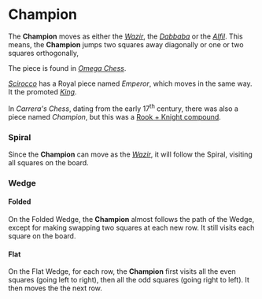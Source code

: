 # Champion

The **Champion** moves as either the [*Wazir*](wazir.html), the 
[*Dabbaba*](dabbaba.html) or the [*Alfil*](alfil.html). This means,
the **Champion** jumps two squares away diagonally or one or
two squares orthogonally,

The piece is found in [*Omega Chess*](#wiki).

[*Scirocco*](#chess-v:rules/scirocco) has a Royal piece named
*Emperor*, which moves in the same way. It the promoted 
[*King*](king.html).

In *Carrera's Chess*, dating from the early
17<sup>th</sup> century, there was also a piece named *Champion*,
but this was a [Rook + Knight compound](chancellor.html).

### Spiral

Since the **Champion** can move as the [*Wazir*](wazir.html), it
will follow the Spiral, visiting all squares on the board.

### Wedge

#### Folded

On the Folded Wedge, the **Champion** almost follows the path of the Wedge,
except for making swapping two squares at each new row. It still visits
each square on the board.

#### Flat

On the Flat Wedge, for each row, the **Champion** first visits all the even
squares (going left to right), then all the odd squares (going right to left).
It then moves the the next row.
